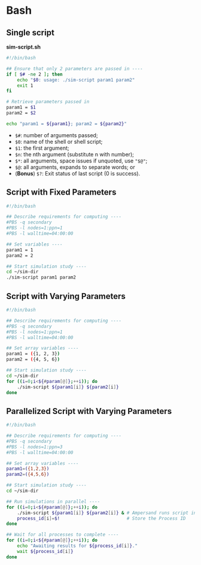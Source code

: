 # Bash

## Single script

**sim-script.sh**

```bash
#!/bin/bash

## Ensure that only 2 parameters are passed in ----
if [ $# -ne 2 ]; then
    echo "$0: usage: ./sim-script param1 param2"
    exit 1
fi

# Retrieve parameters passed in
param1 = $1
param2 = $2

echo "param1 = ${param1}; param2 = ${param2}"
```

- `$#`: number of arguments passed;
- `$0`: name of the shell or shell script;
- `$1`: the first argument;
- `$n`: the nth argument (substitute n with number); 
- `$*`: all arguments, space issues if unquoted, use `"$@"`; 
- `$@`: all arguments, expands to separate words; or
- (**Bonus**) `$?`: Exit status of last script (0 is success).

## Script with Fixed Parameters

```bash
#!/bin/bash

## Describe requirements for computing ----
#PBS -q secondary 
#PBS -l nodes=1:ppn=1
#PBS -l walltime=04:00:00

## Set variables ----
param1 = 1
param2 = 2

## Start simulation study ----
cd ~/sim-dir
./sim-script param1 param2
```

## Script with Varying Parameters

```bash
#!/bin/bash

## Describe requirements for computing ----
#PBS -q secondary 
#PBS -l nodes=1:ppn=1 
#PBS -l walltime=04:00:00

## Set array variables ----
param1 = ({1, 2, 3})
param2 = ({4, 5, 6})

## Start simulation study ----
cd ~/sim-dir
for ((i=0;i<${#param[@]};++i)); do
    ./sim-script ${param1[i]} ${param2[i]}
done
```

## Parallelized Script with Varying Parameters

```bash
#!/bin/bash

## Describe requirements for computing ----
#PBS -q secondary 
#PBS -l nodes=1:ppn=3 
#PBS -l walltime=04:00:00

## Set array variables ----
param1=({1,2,3})
param2=({4,5,6})

## Start simulation study ----
cd ~/sim-dir

## Run simulations in parallel ----
for ((i=0;i<${#param[@]};++i)); do
    ./sim-script ${param1[i]} ${param2[i]} & # Ampersand runs script in background
    process_id[i]=$!                         # Store the Process ID
done

## Wait for all processes to complete ----
for ((i=0;i<${#param[@]};++i)); do
    echo "Awaiting results for ${process_id[i]}."
    wait ${process_id[i]}
done
```

